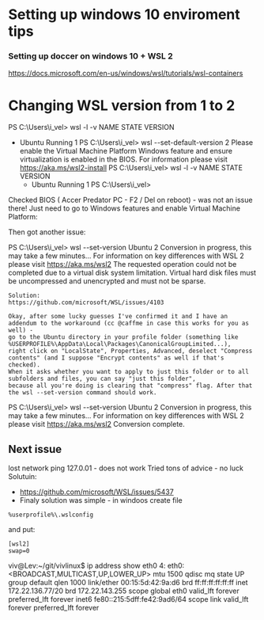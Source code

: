 # Setting up windows 10 enviroment tips

### Setting up doccer on windows 10 + WSL 2 ###
https://docs.microsoft.com/en-us/windows/wsl/tutorials/wsl-containers

# Changing WSL version from 1 to 2
PS C:\Users\i_vel> wsl -l -v
  NAME      STATE           VERSION

* Ubuntu    Running         1
  PS C:\Users\i_vel> wsl --set-default-version 2
  Please enable the Virtual Machine Platform Windows feature and ensure virtualization is enabled in the BIOS.
  For information please visit https://aka.ms/wsl2-install
  PS C:\Users\i_vel> wsl -l -v
    NAME      STATE           VERSION
    * Ubuntu    Running         1
  PS C:\Users\i_vel>

 Checked BIOS ( Accer Predator PC - F2 / Del on reboot) - was not an issue there!
 Just need to go to Windows features and enable Virtual Machine Platform:

Then got another issue:

PS C:\Users\i_vel> wsl --set-version Ubuntu 2
Conversion in progress, this may take a few minutes...
For information on key differences with WSL 2 please visit https://aka.ms/wsl2
The requested operation could not be completed due to a virtual disk system limitation.  Virtual hard disk files must be uncompressed and unencrypted and must not be sparse.

    Solution:
    https://github.com/microsoft/WSL/issues/4103

    Okay, after some lucky guesses I've confirmed it and I have an addendum to the workaround (cc @caffme in case this works for you as well) - 
    go to the Ubuntu directory in your profile folder (something like %USERPROFILE%\AppData\Local\Packages\CanonicalGroupLimited...), 
    right click on "LocalState", Properties, Advanced, deselect "Compress contents" (and I suppose "Encrypt contents" as well if that's checked). 
    When it asks whether you want to apply to just this folder or to all subfolders and files, you can say "just this folder", 
    because all you're doing is clearing that "compress" flag. After that the wsl --set-version command should work.
    
 PS C:\Users\i_vel> wsl --set-version Ubuntu 2
    Conversion in progress, this may take a few minutes...
    For information on key differences with WSL 2 please visit https://aka.ms/wsl2
    Conversion complete.

## Next issue ##
   lost network 
ping 127.0.01 - does not work
Tried tons of advice - no luck
Solutuin:
* https://github.com/microsoft/WSL/issues/5437
* Finaly solution was simple - in windoos create file 
```
%userprofile%\.wslconfig
```
and put:
```
[wsl2]
swap=0
```
viv@Lev:~/git/vivlinux$ ip address show eth0
4: eth0: <BROADCAST,MULTICAST,UP,LOWER_UP> mtu 1500 qdisc mq state UP group default qlen 1000
    link/ether 00:15:5d:42:9a:d6 brd ff:ff:ff:ff:ff:ff
    inet 172.22.136.77/20 brd 172.22.143.255 scope global eth0
       valid_lft forever preferred_lft forever
    inet6 fe80::215:5dff:fe42:9ad6/64 scope link
       valid_lft forever preferred_lft forever
```


